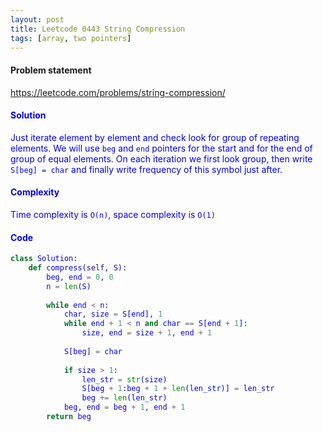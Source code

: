 ```yaml
---
layout: post
title: Leetcode 0443 String Compression
tags: [array, two pointers]
---
```


#### Problem statement

<a href="https://leetcode.com/problems/string-compression/"> <font color = blue>https://leetcode.com/problems/string-compression/

#### Solution
Just iterate element by element and check look for group of repeating elements. We will use `beg` and `end` pointers for the start and for the end of group of equal elements. On each iteration we first look group, then write `S[beg] = char` and finally write frequency of this symbol just after.

#### Complexity
Time complexity is `O(n)`, space complexity is `O(1)`

#### Code
```python
class Solution:
    def compress(self, S):
        beg, end = 0, 0
        n = len(S)
        
        while end < n:
            char, size = S[end], 1
            while end + 1 < n and char == S[end + 1]:
                size, end = size + 1, end + 1
                
            S[beg] = char
            
            if size > 1:
                len_str = str(size)
                S[beg + 1:beg + 1 + len(len_str)] = len_str
                beg += len(len_str)
            beg, end = beg + 1, end + 1
        return beg
```

